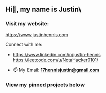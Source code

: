 ## Hi👋, my name is Justin\

### Visit my website:
https://www.justinhennis.com

Connect with me:
- https://www.linkedin.com/in/justin-hennis https://leetcode.com/u/NotaHacker0101/

- 📫 My Email: **17hennisjustin@gmail.com**

### View my pinned projects below
